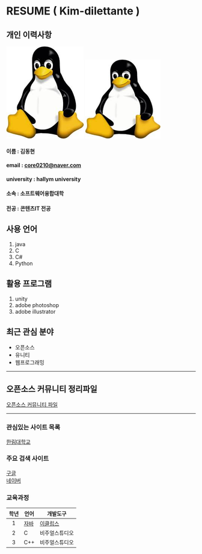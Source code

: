 # RESUME ( Kim-dilettante )

##  개인 이력사항


![linux icon](/linux.jpg)
<img src=linux.jpg width=200 height=210>

#### 이름 : 김동현
#### email : core0210@naver.com
#### university : hallym university
#### 소속 : 소프트웨어융합대학
#### 전공 : 콘텐츠IT 전공  


## 사용 언어
1. java  
2. C  
3. C#  
4. Python

## 활용 프로그램
1. unity
2. adobe photoshop
3. adobe illustrator

## 최근 관심 분야
* 오픈소스
* 유니티
* 웹프로그래밍
-------------------
## 오픈소스 커뮤니티 정리파일
[오픈소스 커뮤니티 파일](openSourceCommunity.md)

----
### 관심있는 사이트 목록
[한림대학교][Hallym]

### 주요 검색 사이트
[구글][Google]  
[네이버][Naver]

### 교육과정  
|학년|언어|개발도구|
|:---:|---|---|
|1|[자바](http://www.oracle.com)|[이클립스][eclipse]|
|2|C|비주얼스튜디오|
|3|C++|비주얼스튜디오|



[eclipse]: http://www.eclipse.org
[Google]: http://www.google.com
[Naver]: http://www.naver.com
[Hallym]: http://www.hallym.ac.kr
